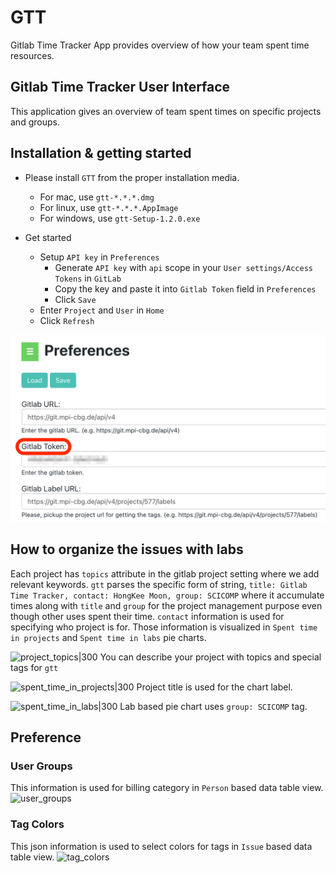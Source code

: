 # GTT
Gitlab Time Tracker App provides overview of how your team spent time resources.

## Gitlab Time Tracker User Interface
This application gives an overview of team spent times on specific projects and groups.

## Installation & getting started
* Please install `GTT` from the proper installation media.
  * For mac, use `gtt-*.*.*.dmg`
  * For linux, use `gtt-*.*.*.AppImage`
  * For windows, use `gtt-Setup-1.2.0.exe`

* Get started
  * Setup `API key` in `Preferences`
    - Generate `API key` with `api` scope in your `User settings/Access Tokens` in `GitLab`
    - Copy the key and paste it into `Gitlab Token` field in `Preferences`
    - Click `Save`
  * Enter `Project` and `User` in `Home`
  * Click `Refresh`

![preferences|300](img/gtt_preferences.png)

## How to organize the issues with labs
Each project has ```topics``` attribute in the gitlab project setting where we add relevant keywords. ```gtt``` parses the specific form of string, ```title: Gitlab Time Tracker, contact: HongKee Moon, group: SCICOMP``` where it accumulate times along with ```title``` and ```group``` for the project management purpose even though other uses spent their time. ```contact``` information is used for specifying who project is for. Those information is visualized in ```Spent time in projects``` and ```Spent time in labs``` pie charts.

![project_topics|300](img/gtt_project_topics.png)
You can describe your project with topics and special tags for ```gtt```

![spent_time_in_projects|300](img/gtt_spent_time_in_projects.png)
Project title is used for the chart label.

![spent_time_in_labs|300](img/gtt_spent_time_in_labs.png)
Lab based pie chart uses ```group: SCICOMP``` tag.

## Preference

### User Groups
This information is used for billing category in ```Person``` based data table view.
![user_groups](img/gtt_user_groups.png)

### Tag Colors
This json information is used to select colors for tags in ```Issue``` based data table view.
![tag_colors](img/gtt_tag_colors.png)
